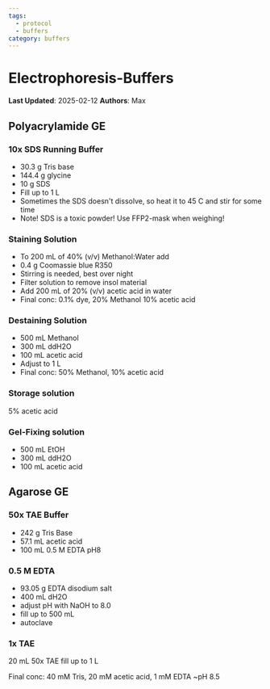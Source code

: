 ```yaml
---
tags:
  - protocol
  - buffers
category: buffers
---
```

# Electrophoresis-Buffers

**Last Updated**: 2025-02-12
**Authors**: Max

## Polyacrylamide GE
### 10x SDS Running Buffer
- 30.3 g Tris base
- 144.4 g glycine
- 10 g SDS
- Fill up to 1 L
- Sometimes the SDS doesn't dissolve, so heat it to 45 C and stir for some time
- Note! SDS is a toxic powder! Use FFP2-mask when weighing!

### Staining Solution
- To 200 mL of 40% (v/v) Methanol:Water add
- 0.4 g Coomassie blue R350 
- Stirring is needed, best over night
- Filter solution to remove insol material
- Add 200 mL of 20% (v/v) acetic acid in water
- Final conc: 0.1% dye, 20% Methanol 10% acetic acid
### Destaining Solution
- 500 mL Methanol
- 300 mL ddH2O
- 100 mL acetic acid
- Adjust to 1 L
- Final conc: 50% Methanol, 10% acetic acid

### Storage solution
5% acetic acid

### Gel-Fixing solution 
- 500 mL EtOH
- 300 mL ddH2O
- 100 mL acetic acid

## Agarose GE

### 50x TAE Buffer
- 242 g Tris Base
- 57.1 mL acetic acid
- 100 mL 0.5 M EDTA pH8

### 0.5 M EDTA
- 93.05 g EDTA disodium salt
- 400 mL dH2O
- adjust pH with NaOH to 8.0
- fill up to 500 mL
- autoclave

### 1x TAE
20 mL 50x TAE fill up to 1 L

Final conc: 40 mM Tris, 20 mM acetic acid, 1 mM EDTA ~pH 8.5
